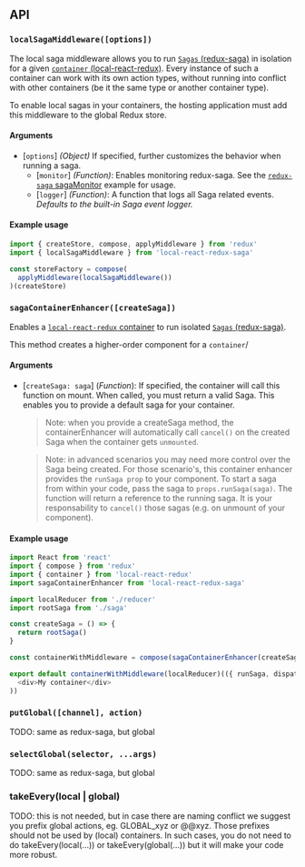 ## API

### `localSagaMiddleware([options])`

The local saga middleware allows you to run [`Sagas` (redux-saga)](https://github.com/yelouafi/redux-saga) in isolation for a given [`container` (local-react-redux)](https://github.com/HansDP/local-react-redux). Every instance of such a container can work with its own action types, without running into conflict with other containers (be it the same type or another container type).

To enable local sagas in your containers, the hosting application must add this middleware to the global Redux store. 

#### Arguments

* [`options`] *(Object)* If specified, further customizes the behavior when running a saga.
  * [`monitor`] *(Function)*:  Enables monitoring redux-saga. See the [`redux-saga` sagaMonitor](https://github.com/yelouafi/redux-saga/tree/master/examples/sagaMonitor) example for usage.
  * [`logger`] *(Function)*: A function that logs all Saga related events. *Defaults to the built-in Saga event logger.*

#### Example usage

```javascript
import { createStore, compose, applyMiddleware } from 'redux'
import { localSagaMiddleware } from 'local-react-redux-saga'

const storeFactory = compose(
  applyMiddleware(localSagaMiddleware())
)(createStore)

```

### `sagaContainerEnhancer([createSaga])`

Enables a [`local-react-redux` container](https://github.com/HansDP/local-react-redux) to run isolated [`Sagas` (redux-saga)](https://github.com/yelouafi/redux-saga).

This method creates a higher-order component for a `container`/

#### Arguments

* [`createSaga: saga`] \(*Function*): If specified, the container will call this function on mount. When called, you must return a valid Saga. This enables you to provide a default saga for your container.

  >Note: when you provide a createSaga method, the containerEnhancer will automatically call `cancel()` on the created Saga when the container gets `unmounted`.

  >Note: in advanced scenarios you may need more control over the Saga being created. For those scenario's, this container enhancer provides the `runSaga prop` to your component. To start a saga from within your code, pass the saga to `props.runSaga(saga)`. The function will return a reference to the running saga. It is your responsability to `cancel()` those sagas (e.g. on unmount of your component).

#### Example usage

```javascript
import React from 'react'
import { compose } from 'redux'
import { container } from 'local-react-redux'
import sagaContainerEnhancer from 'local-react-redux-saga'

import localReducer from './reducer'
import rootSaga from './saga'

const createSaga = () => {
  return rootSaga()
}

const containerWithMiddleware = compose(sagaContainerEnhancer(createSaga))(container)

export default containerWithMiddleware(localReducer)(({ runSaga, dispatch }) => (
  <div>My container</div>
))
```

### `putGlobal([channel], action)`

TODO: same as redux-saga, but global

### `selectGlobal(selector, ...args)`

TODO: same as redux-saga, but global

### takeEvery(local | global)

TODO: this is not needed, but in case there are naming conflict
we suggest you prefix global actions, eg. GLOBAL_xyz or @@xyz. Those prefixes should not be used by (local) containers. In such cases, you do not need to do takeEvery(local(...)) or takeEvery(global(...))
but it will make your code more robust.

